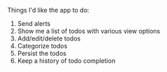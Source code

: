 Things I'd like the app to do:
1. Send alerts
2. Show me a list of todos with various view options
3. Add/edit/delete todos
4. Categorize todos
5. Persist the todos
6. Keep a history of todo completion

